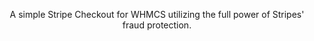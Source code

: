 <title align="center">
# Stripe Checkout for WHMCS
</title>
<p align="center">
A simple Stripe Checkout for WHMCS utilizing the full power of Stripes' fraud protection.
</p>

